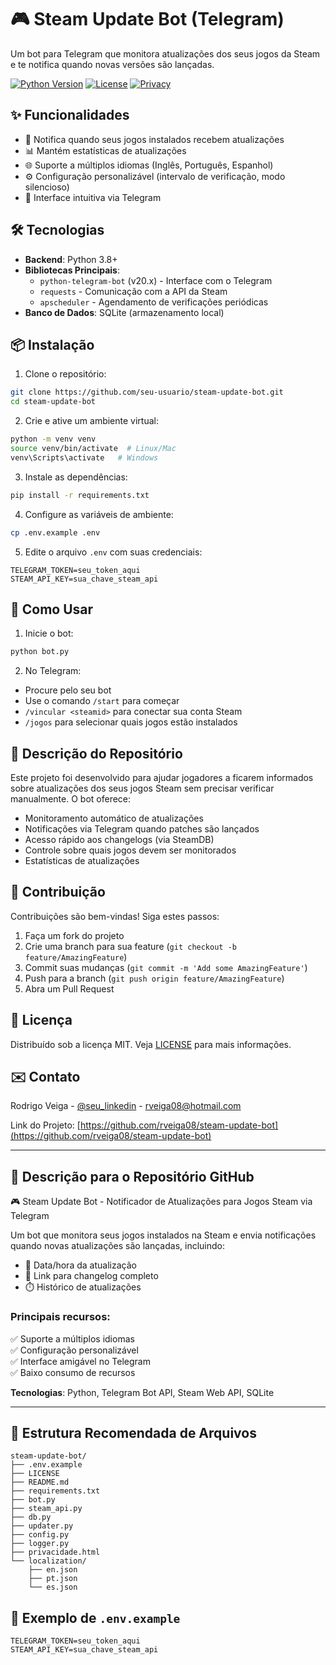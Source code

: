 # 🎮 Steam Update Bot (Telegram)

Um bot para Telegram que monitora atualizações dos seus jogos da Steam e te notifica quando novas versões são lançadas.

[![Python Version](https://img.shields.io/badge/python-3.8+-blue.svg)](https://www.python.org/downloads/)
[![License](https://img.shields.io/badge/license-MIT-green.svg)](LICENSE)
[![Privacy](https://img.shields.io/badge/termos%20e%20privacidade-MIT-green.svg)](https://rveiga08.github.io/steam-bot-privacidade/privacidade.html)


## ✨ Funcionalidades

- 🔔 Notifica quando seus jogos instalados recebem atualizações
- 📊 Mantém estatísticas de atualizações
- 🌐 Suporte a múltiplos idiomas (Inglês, Português, Espanhol)
- ⚙️ Configuração personalizável (intervalo de verificação, modo silencioso)
- 📱 Interface intuitiva via Telegram

## 🛠 Tecnologias

- **Backend**: Python 3.8+
- **Bibliotecas Principais**:
  - `python-telegram-bot` (v20.x) - Interface com o Telegram
  - `requests` - Comunicação com a API da Steam
  - `apscheduler` - Agendamento de verificações periódicas
- **Banco de Dados**: SQLite (armazenamento local)

## 📦 Instalação

1. Clone o repositório:
```bash
git clone https://github.com/seu-usuario/steam-update-bot.git
cd steam-update-bot
```

2. Crie e ative um ambiente virtual:
```bash
python -m venv venv
source venv/bin/activate  # Linux/Mac
venv\Scripts\activate   # Windows
```

3. Instale as dependências:
```bash
pip install -r requirements.txt
```

4. Configure as variáveis de ambiente:
```bash
cp .env.example .env
```

5. Edite o arquivo `.env` com suas credenciais:
```
TELEGRAM_TOKEN=seu_token_aqui
STEAM_API_KEY=sua_chave_steam_api
```

## 🚀 Como Usar

1. Inicie o bot:
```bash
python bot.py
```

2. No Telegram:
- Procure pelo seu bot
- Use o comando `/start` para começar
- `/vincular <steamid>` para conectar sua conta Steam
- `/jogos` para selecionar quais jogos estão instalados

## 📝 Descrição do Repositório

Este projeto foi desenvolvido para ajudar jogadores a ficarem informados sobre atualizações dos seus jogos Steam sem precisar verificar manualmente. O bot oferece:

- Monitoramento automático de atualizações
- Notificações via Telegram quando patches são lançados
- Acesso rápido aos changelogs (via SteamDB)
- Controle sobre quais jogos devem ser monitorados
- Estatísticas de atualizações

## 🤝 Contribuição

Contribuições são bem-vindas! Siga estes passos:

1. Faça um fork do projeto
2. Crie uma branch para sua feature (`git checkout -b feature/AmazingFeature`)
3. Commit suas mudanças (`git commit -m 'Add some AmazingFeature'`)
4. Push para a branch (`git push origin feature/AmazingFeature`)
5. Abra um Pull Request

## 📄 Licença

Distribuído sob a licença MIT. Veja [LICENSE](LICENSE) para mais informações.

## ✉️ Contato

Rodrigo Veiga - [@seu_linkedin](https://linkedin.com/rodrigo-veiga) - rveiga08@hotmail.com

Link do Projeto: [https://github.com/rveiga08/steam-update-bot](https://github.com/rveiga08/steam-update-bot)

---

## 📌 Descrição para o Repositório GitHub

🎮 Steam Update Bot - Notificador de Atualizações para Jogos Steam via Telegram

Um bot que monitora seus jogos instalados na Steam e envia notificações quando novas atualizações são lançadas, incluindo:

- 📅 Data/hora da atualização
- 📝 Link para changelog completo
- ⏱️ Histórico de atualizações

### Principais recursos:
✅ Suporte a múltiplos idiomas  
✅ Configuração personalizável  
✅ Interface amigável no Telegram  
✅ Baixo consumo de recursos

**Tecnologias**: Python, Telegram Bot API, Steam Web API, SQLite

---

## 📁 Estrutura Recomendada de Arquivos

```
steam-update-bot/
├── .env.example
├── LICENSE
├── README.md
├── requirements.txt
├── bot.py
├── steam_api.py
├── db.py
├── updater.py
├── config.py
├── logger.py
├── privacidade.html
└── localization/
    ├── en.json
    ├── pt.json
    └── es.json
```

## 🔐 Exemplo de `.env.example`
```
TELEGRAM_TOKEN=seu_token_aqui
STEAM_API_KEY=sua_chave_steam_api
```
